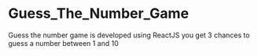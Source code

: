 # Guess_The_Number_Game
Guess the number game is developed using ReactJS
you get 3 chances to guess a number between 1 and 10
